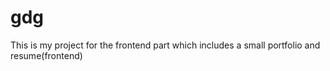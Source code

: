 # gdg
This is my project for the frontend part which includes a small portfolio and resume(frontend)

